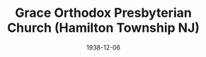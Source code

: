 ---
date: &id001 1938-12-06
end_date: null
location:
  address: 416 White Horse Avenue
  city: Hamilton Township
  state: NJ
minister:
- end: 1940-01-01
  name: Leslie Dunn
  start: 1939-01-01
  type: Pastor
- end: 1943-01-01
  name: Lawrence Gilmore
  start: 1941-01-01
  type: Pastor
- end: 1948-01-01
  name: H. Wilson Albright
  start: 1943-01-01
  type: Pastor
- end: 1958-01-01
  name: Theodore Georgian
  start: 1949-01-01
  type: Pastor
- end: 1966-01-01
  name: Donald Parker
  start: 1961-01-01
  type: Pastor
- end: 1966-01-01
  name: William Rankin
  start: 1966-01-01
  type: Pastor
- end: 1970-01-01
  name: Gordon Mouw
  start: 1968-01-01
  type: Pastor
- end: 1975-01-01
  name: Douglas Kittredge
  start: 1971-01-01
  type: Pastor
- end: 1976-01-01
  name: George Kirkwood
  start: 1976-01-01
  type: Pastor
- end: 2009-01-01
  name: Richard Nelson
  start: 1978-01-01
  type: Pastor
- end: null
  name: Travis Yonkman
  start: 2011-01-01
  type: Pastor
ministers:
- Leslie Dunn
- Lawrence Gilmore
- H. Wilson Albright
- Theodore Georgian
- Donald Parker
- William Rankin
- Gordon Mouw
- Douglas Kittredge
- George Kirkwood
- Richard Nelson
- Travis Yonkman
name: Grace Orthodox Presbyterian Church
names:
- end: null
  name: Grace Orthodox Presbyterian Church
  start: 1938-12-06
origination_date: *id001
raw_data: "NEW JERSEY\nHamilton Township\nGrace Orthodox Presbyterian Church  (December\
  \ 6, 1938\u2013 )\n416 White Horse Avenue\nPastors: Leslie Dunn, 1939\u201340\n\
  Lawrence Gilmore, 1941\u201343\nH. Wilson Albright, 1943\u201348\nTheodore Georgian,\
  \ 1949\u201358\nDonald Parker, 1961\u201366\nWilliam Rankin, 1966\nGordon Mouw,\
  \ 1968\u201370\nDouglas Kittredge, 1971\u201375\nGeorge Kirkwood, 1976\nRichard\
  \ Nelson, 1978\u20132009\nTravis Yonkman 2011"
received_from: null
states:
- NJ
status:
  active: true
  end_date: null
  reason: null
  received_from: null
  withdrawal_to: null
title: Grace Orthodox Presbyterian Church (Hamilton Township NJ)
year_established:
- 1938

---